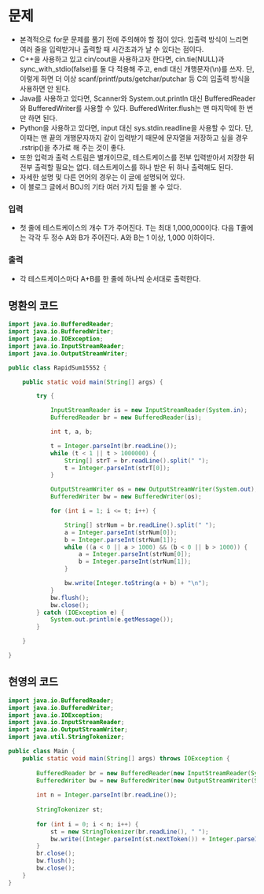 # 문제
- 본격적으로 for문 문제를 풀기 전에 주의해야 할 점이 있다. 입출력 방식이 느리면 여러 줄을 입력받거나 출력할 때 시간초과가 날 수 있다는 점이다.
- C++을 사용하고 있고 cin/cout을 사용하고자 한다면, cin.tie(NULL)과 sync_with_stdio(false)를 둘 다 적용해 주고, endl 대신 개행문자(\n)를 쓰자. 단, 이렇게 하면 더 이상 scanf/printf/puts/getchar/putchar 등 C의 입출력 방식을 사용하면 안 된다.
- Java를 사용하고 있다면, Scanner와 System.out.println 대신 BufferedReader와 BufferedWriter를 사용할 수 있다. BufferedWriter.flush는 맨 마지막에 한 번만 하면 된다.
- Python을 사용하고 있다면, input 대신 sys.stdin.readline을 사용할 수 있다. 단, 이때는 맨 끝의 개행문자까지 같이 입력받기 때문에 문자열을 저장하고 싶을 경우 .rstrip()을 추가로 해 주는 것이 좋다.
- 또한 입력과 출력 스트림은 별개이므로, 테스트케이스를 전부 입력받아서 저장한 뒤 전부 출력할 필요는 없다. 테스트케이스를 하나 받은 뒤 하나 출력해도 된다.
- 자세한 설명 및 다른 언어의 경우는 이 글에 설명되어 있다.
- 이 블로그 글에서 BOJ의 기타 여러 가지 팁을 볼 수 있다.

### 입력
- 첫 줄에 테스트케이스의 개수 T가 주어진다. T는 최대 1,000,000이다. 다음 T줄에는 각각 두 정수 A와 B가 주어진다. A와 B는 1 이상, 1,000 이하이다.

### 출력
- 각 테스트케이스마다 A+B를 한 줄에 하나씩 순서대로 출력한다.

## 명환의 코드
```java
import java.io.BufferedReader;
import java.io.BufferedWriter;
import java.io.IOException;
import java.io.InputStreamReader;
import java.io.OutputStreamWriter;

public class RapidSum15552 {

    public static void main(String[] args) {

        try {

            InputStreamReader is = new InputStreamReader(System.in);
            BufferedReader br = new BufferedReader(is);

            int t, a, b;

            t = Integer.parseInt(br.readLine());
            while (t < 1 || t > 1000000) {
                String[] strT = br.readLine().split(" ");
                t = Integer.parseInt(strT[0]);
            }

            OutputStreamWriter os = new OutputStreamWriter(System.out);
            BufferedWriter bw = new BufferedWriter(os);

            for (int i = 1; i <= t; i++) {

                String[] strNum = br.readLine().split(" ");
                a = Integer.parseInt(strNum[0]);
                b = Integer.parseInt(strNum[1]);
                while ((a < 0 || a > 1000) && (b < 0 || b > 1000)) {
                    a = Integer.parseInt(strNum[0]);
                    b = Integer.parseInt(strNum[1]);
                }

                bw.write(Integer.toString(a + b) + "\n");
            }
            bw.flush();
            bw.close();
        } catch (IOException e) {
            System.out.println(e.getMessage());
        }

    }

}
```

## 현영의 코드
```java
import java.io.BufferedReader;
import java.io.BufferedWriter;
import java.io.IOException;
import java.io.InputStreamReader;
import java.io.OutputStreamWriter;
import java.util.StringTokenizer;

public class Main {
	public static void main(String[] args) throws IOException {
		
		BufferedReader br = new BufferedReader(new InputStreamReader(System.in));
		BufferedWriter bw = new BufferedWriter(new OutputStreamWriter(System.out));
		
		int n = Integer.parseInt(br.readLine());
		
		StringTokenizer st;
		
		for (int i = 0; i < n; i++) {
			st = new StringTokenizer(br.readLine(), " ");
			bw.write((Integer.parseInt(st.nextToken()) + Integer.parseInt(st.nextToken()))+"\n");
		}
		br.close();
		bw.flush();
		bw.close();
	}
}
```